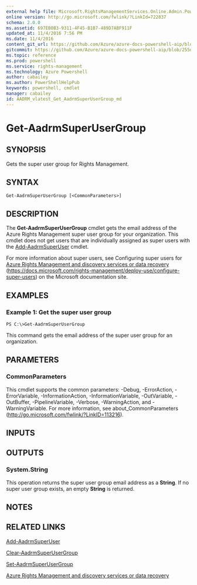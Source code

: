 ```yaml
---
external help file: Microsoft.RightsManagementServices.Online.Admin.PowerShell.dll-Help.xml
online version: http://go.microsoft.com/fwlink/?LinkId=722837
schema: 2.0.0
ms.assetid: 697EB0B3-9311-4F45-B1B7-489D7ABF911F
updated_at: 11/4/2016 7:56 PM
ms.date: 11/4/2016
content_git_url: https://github.com/Azure/azure-docs-powershell-aip/blob/master/Azure%20Information%20Protection/AADRM/vlatest/Get-AadrmSuperUserGroup.md
gitcommit: https://github.com/Azure/azure-docs-powershell-aip/blob/255ddad98222233495954a5753e4e2da2f26bc6d/Azure%20Information%20Protection/AADRM/vlatest/Get-AadrmSuperUserGroup.md
ms.topic: reference
ms.prod: powershell
ms.service: rights-management
ms.technology: Azure Powershell
author: cabailey
ms.author: PowerShellHelpPub
keywords: powershell, cmdlet
manager: cabailey
id: AADRM_vlatest_Get_AadrmSuperUserGroup_md
---
```


# Get-AadrmSuperUserGroup

## SYNOPSIS
Gets the super user group for Rights Management.

## SYNTAX

```
Get-AadrmSuperUserGroup [<CommonParameters>]
```

## DESCRIPTION
The **Get-AadrmSuperUserGroup** cmdlet gets the email address of the Azure Rights Management super user group for your organization.
This cmdlet does not get users that are individually assigned as super users with the [Add-AadrmSuperUser](./Add-AadrmSuperUser.md) cmdlet.

For more information about super users, see Configuring super users for [Azure Rights Management and discovery services or data recovery](https://docs.microsoft.com/rights-management/deploy-use/configure-super-users) (https://docs.microsoft.com/rights-management/deploy-use/configure-super-users) on the Microsoft documentation site.

## EXAMPLES

### Example 1: Get the super user group
```
PS C:\>Get-AadrmSuperUserGroup
```

This command gets the email address of the super user group for an organization.

## PARAMETERS

### CommonParameters
This cmdlet supports the common parameters: -Debug, -ErrorAction, -ErrorVariable, -InformationAction, -InformationVariable, -OutVariable, -OutBuffer, -PipelineVariable, -Verbose, -WarningAction, and -WarningVariable. For more information, see about_CommonParameters (http://go.microsoft.com/fwlink/?LinkID=113216).

## INPUTS

## OUTPUTS

### System.String
This operation returns the super user group email address as a **String**.
If no super user group exists, an empty **String** is returned.

## NOTES

## RELATED LINKS

[Add-AadrmSuperUser](xref:AADRM/vlatest/Add-AadrmSuperUser.md)

[Clear-AadrmSuperUserGroup](xref:AADRM/vlatest/Clear-AadrmSuperUserGroup.md)

[Set-AadrmSuperUserGroup](xref:AADRM/vlatest/Set-AadrmSuperUserGroup.md)

[Azure Rights Management and discovery services or data recovery](https://docs.microsoft.com/rights-management/deploy-use/configure-super-users)
